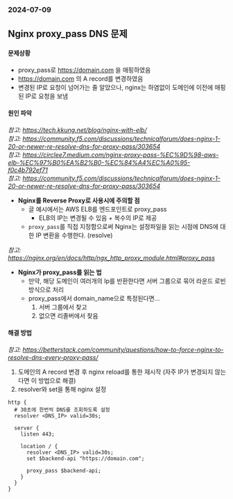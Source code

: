 ### 2024-07-09

## Nginx proxy_pass DNS 문제
#### 문제상황
- proxy_pass로 https://domain.com 을 매핑하였음
- https://domain.com 의 A record를 변경하였음
- 변경된 IP로 요청이 넘어가는 줄 알았으나, nginx는 하염없이 도메인에 이전에 매핑된 IP로 요청을 보냄

#### 원인 파악
*참고: https://tech.kkung.net/blog/nginx-with-elb/*  
*참고: https://community.f5.com/discussions/technicalforum/does-nginx-1-20-or-newer-re-resolve-dns-for-proxy-pass/303654*  
*참고: https://circlee7.medium.com/nginx-proxy-pass-%EC%9D%98-aws-elb-%EC%97%B0%EA%B2%B0-%EC%84%A4%EC%A0%95-f0c4b792ef71*  
*참고: https://community.f5.com/discussions/technicalforum/does-nginx-1-20-or-newer-re-resolve-dns-for-proxy-pass/303654*  
- **Nginx를 Reverse Proxy로 사용시에 주의할 점**
  - 글 예시에서는 AWS ELB를 엔드포인트로 proxy_pass
    - ELB의 IP는 변경될 수 있음 + 복수의 IP로 제공
  - `proxy_pass`를 직접 지정함으로써 Nginx는 설정파일을 읽는 시점에 DNS에 대한 IP 변환을 수행한다. (resolve)

*참고: https://nginx.org/en/docs/http/ngx_http_proxy_module.html#proxy_pass*
- **Nginx가 proxy_pass를 읽는 법**
  - 만약, 해당 도메인이 여러개의 Ip를 반환한다면 서버 그룹으로 묶어 라운드 로빈 방식으로 처리
  - proxy_pass에서 domain_name으로 특정된다면...
    1. 서버 그룹에서 찾고
    2. 없으면 리졸버에서 찾음

#### 해결 방법
*참고: https://betterstack.com/community/questions/how-to-force-nginx-to-resolve-dns-every-proxy-pass/*  
1. 도메인의 A record 변경 후 nginx reload를 통한 재시작 (자주 IP가 변경되지 않는다면 이 방법으로 해결)
2. resolver와 set을 통해 nginx 설정
  ```nginx
  http {
    # 30초에 한번씩 DNS를 조회하도록 설정
    resolver <DNS_IP> valid=30s;
      
    server {
      listen 443;
        
      location / {
        resolver <DNS_IP> valid=30s;
        set $backend-api "https://domain.com";
          
        proxy_pass $backend-api;
      }
    }
  }
  ```
